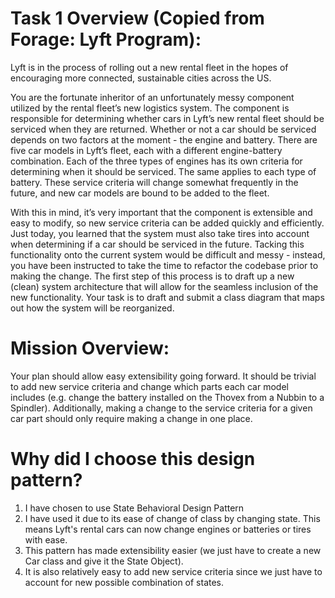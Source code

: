# Task 1 Overview (Copied from Forage: Lyft Program):
Lyft is in the process of rolling out a new rental fleet in the hopes of encouraging more connected, sustainable cities across the US. 

You are the fortunate inheritor of an unfortunately messy component utilized by the rental fleet’s new logistics system. 
The component is responsible for determining whether cars in Lyft’s new rental fleet should be serviced when they are returned.
Whether or not a car should be serviced depends on two factors at the moment - the engine and battery. 
There are five car models in Lyft’s fleet, each with a different engine-battery combination. 
Each of the three types of engines has its own criteria for determining when it should be serviced.
The same applies to each type of battery. These service criteria will change somewhat frequently in the future, and new car models are bound to be added to the fleet. 


With this in mind, it’s very important that the component is extensible and easy to modify, so new service criteria can be added quickly and efficiently.
Just today, you learned that the system must also take tires into account when determining if a car should be serviced in the future. 
Tacking this functionality onto the current system would be difficult and messy - instead, you have been instructed to take the time to refactor the codebase prior to making the change. 
The first step of this process is to draft up a new (clean) system architecture that will allow for the seamless inclusion of the new functionality. Your task is to draft and submit a class diagram that maps out how the system will be reorganized.

# Mission Overview:
Your plan should allow easy extensibility going forward. 
It should be trivial to add new service criteria and change which parts each car model includes (e.g. change the battery installed on the Thovex from a Nubbin to a Spindler). 
Additionally, making a change to the service criteria for a given car part should only require making a change in one place.

# Why did I choose this design pattern?
1. I have chosen to use State Behavioral Design Pattern
2. I have used it due to its ease of change of class by changing state. This means Lyft's rental cars can now change engines or batteries or tires with ease.
3. This pattern has made extensibility easier (we just have to create a new Car class and give it the State Object).
4. It is also relatively easy to add new service criteria since we just have to account for new possible combination of states.
